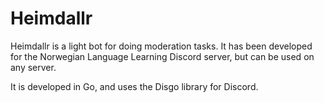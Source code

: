 # Heimdallr

Heimdallr is a light bot for doing moderation tasks. It has been developed for
the Norwegian Language Learning Discord server, but can be used on any server.

It is developed in Go, and uses the Disgo library for Discord.

